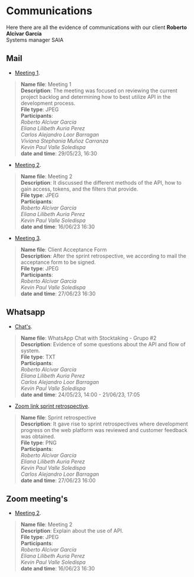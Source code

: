 # Communications  
Here there are all the evidence of communications with our client 
**Roberto Alcívar García**  
Systems manager SAIA  

## Mail  
- [Meeting 1](https://github.com/eauria12/Stocktaking-G2/blob/cliente-servidor/Communications/Mails/Meeting%201.jpeg).  
> **Name file**: Meeting 1  
> **Description**: The meeting was focused on reviewing the current project backlog and determining how to best utilize API in the development process.    
> **File type**: JPEG  
> **Participants**:  
_Roberto Alcívar García_  
_Eliana Lilibeth Auria Perez_  
_Carlos Alejandro Loor Barragan_  
_Viviana Stephania Muñoz Carranza_  
_Kevin Paul Valle Soledispa_  
> **date and time**: 29/05/23, 16:30  
-  [Meeting 2](https://github.com/eauria12/Stocktaking-G2/blob/cliente-servidor/Communications/Mails/Meeting%202.jpeg).  
> **Name file**: Meeting 2  
> **Description**:  It discussed the different methods of the API, how to gain access, tokens, and the filters that provide.  
> **File type**: JPEG  
> **Participants**:  
_Roberto Alcívar García_  
_Eliana Lilibeth Auria Perez_  
_Kevin Paul Valle Soledispa_  
> **date and time**: 16/06/23 16:30  
-  [Meeting 3](https://github.com/eauria12/Stocktaking-G2/blob/cliente-servidor/Communications/Mails/Meeting%202.jpeg).  
> **Name file**: Client Acceptance Form  
> **Description**:  After the sprint retrospective, we according to mail the acceptance form to be signed.  
> **File type**: JPEG  
> **Participants**:  
_Roberto Alcívar García_    
_Kevin Paul Valle Soledispa_    
> **date and time**: 27/06/23 16:30  

## Whatsapp  
-  [Chat's](https://github.com/eauria12/Stocktaking-G2/blob/cliente-servidor/Communications/Whatsapp/WhatsApp%20Chat%20with%20Stocktaking%20-%20Grupo%20%232.txt).  
> **Name file**: WhatsApp Chat with Stocktaking - Grupo #2  
> **Description**:  Evidence of some questions about the API and flow of system.  
> **File type**: TXT  
> **Participants**:  
_Roberto Alcívar García_  
_Eliana Lilibeth Auria Perez_  
_Carlos Alejandro Loor Barragan_  
_Kevin Paul Valle Soledispa_  
> **date and time**: 24/05/23, 14:00 - 21/06/23, 17:05  
-  [Zoom link sprint retrospective](https://github.com/eauria12/Stocktaking-G2/blob/cliente-servidor/Communications/Mails/Meeting%202.jpeg).  
> **Name file**: Sprint retrospective   
> **Description**: It gave rise to sprint retrospectives where development progress on the web platform was reviewed and customer feedback was obtained.    
> **File type**: PNG  
> **Participants**:  
_Roberto Alcívar García_  
_Eliana Lilibeth Auria Perez_  
_Kevin Paul Valle Soledispa_  
_Carlos Alejandro Loor Barragan_  
> **date and time**: 27/06/23 16:00   

## Zoom meeting's  
-  [Meeting 2](https://github.com/eauria12/Stocktaking-G2/blob/cliente-servidor/Communications/Zoom%20meeting's/Meeting%202.jpeg).  
> **Name file**: Meeting 2  
> **Description**:  Explain about the use of API.  
> **File type**: JPEG  
> **Participants**:  
_Roberto Alcívar García_  
_Eliana Lilibeth Auria Perez_  
_Kevin Paul Valle Soledispa_  
> **date and time**: 16/06/23 16:30  
